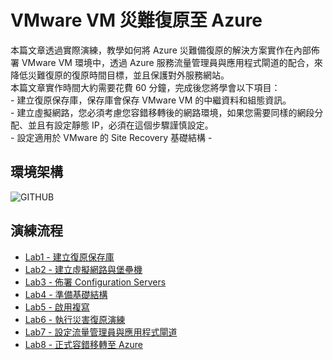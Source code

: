 # VMware VM 災難復原至 Azure
 本篇文章透過實際演練，教學如何將 Azure 災難備復原的解決方案實作在內部佈署 VMware VM 環境中，透過 Azure 服務流量管理員與應用程式閘道的配合，來降低災難復原的復原時間目標，並且保護對外服務網站。<br>
 本篇文章實作時間大約需要花費 60 分鐘，完成後您將學會以下項目：<br>
    - 建立復原保存庫，保存庫會保存 VMware VM 的中繼資料和組態資訊。<br>
    - 建立虛擬網路，您必須考慮您容錯移轉後的網路環境，如果您需要同樣的網段分配、並且有設定靜態 IP，必須在這個步驟謹慎設定。<br>
    - 設定適用於 VMware 的 Site Recovery 基礎結構
    - 
## 環境架構 <br>
![GITHUB](https://github.com/BrianHsing/Azure-Migrate/blob/master/vmware-asr/images/asr-architecture.png "asr-architecture")

## 演練流程 <br>
- [Lab1 - 建立復原保存庫](https://github.com/BrianHsing/Azure-Migrate/blob/master/vmware-asr/Lab1.md)<br>
- [Lab2 - 建立虛擬網路與堡壘機](https://github.com/BrianHsing/Azure-Migrate/blob/master/vmware-asr/Lab2.md)<br>
- [Lab3 - 佈署 Configuration Servers](https://github.com/BrianHsing/Azure-Migrate/blob/master/vmware-asr/Lab3.md)<br>
- [Lab4 - 準備基礎結構](https://github.com/BrianHsing/Azure-Migrate/blob/master/vmware-asr/Lab4.md)<br>
- [Lab5 - 啟用複寫](https://github.com/BrianHsing/Azure-Migrate/blob/master/vmware-asr/Lab5.md)<br>
- [Lab6 - 執行災害復原演練](https://github.com/BrianHsing/Azure-Migrate/blob/master/vmware-asr/Lab6.md)<br>
- [Lab7 - 設定流量管理員與應用程式閘道](https://github.com/BrianHsing/Azure-Migrate/blob/master/vmware-asr/Lab7.md)<br>
- [Lab8 - 正式容錯移轉至 Azure](https://github.com/BrianHsing/Azure-Migrate/blob/master/vmware-asr/Lab8.md)<br>